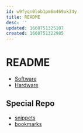 ```yaml
---
id: w9fyqn0lob1pm6m469uk34y
title: README
desc: ''
updated: 1660751325107
created: 1660751322985
---
```

# README

- [Software](Software.md)<!-- [[Software]] -->
- [Hardware](Hardware.md)<!-- [[Hardware]] -->

## Special Repo

- [snippets](https://github.com/z54/awesome-snippets/blob/main/README.md)
- [bookmarks](https://github.com/z54/awesome-bookmarks/blob/main/README.md)
